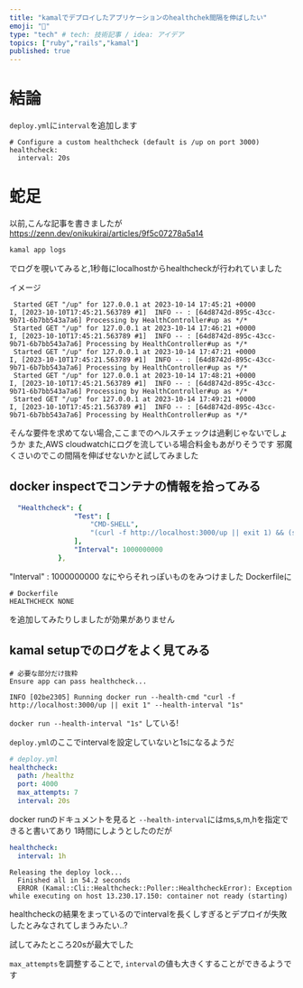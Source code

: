 ```yaml
---
title: "kamalでデプロイしたアプリケーションのhealthchek間隔を伸ばしたい"
emoji: "🎃"
type: "tech" # tech: 技術記事 / idea: アイデア
topics: ["ruby","rails","kamal"]
published: true
---
```


# 結論
`deploy.yml`に`interval`を追加します
```
# Configure a custom healthcheck (default is /up on port 3000)
healthcheck:
  interval: 20s
```

# 蛇足
以前,こんな記事を書きましたが
https://zenn.dev/onikukirai/articles/9f5c07278a5a14

```ruby
kamal app logs
```
でログを覗いてみると,1秒毎にlocalhostからhealthcheckが行われていました

イメージ
```log
 Started GET "/up" for 127.0.0.1 at 2023-10-14 17:45:21 +0000
I, [2023-10-10T17:45:21.563789 #1]  INFO -- : [64d8742d-895c-43cc-9b71-6b7bb543a7a6] Processing by HealthController#up as */*
 Started GET "/up" for 127.0.0.1 at 2023-10-14 17:46:21 +0000
I, [2023-10-10T17:45:21.563789 #1]  INFO -- : [64d8742d-895c-43cc-9b71-6b7bb543a7a6] Processing by HealthController#up as */*
 Started GET "/up" for 127.0.0.1 at 2023-10-14 17:47:21 +0000
I, [2023-10-10T17:45:21.563789 #1]  INFO -- : [64d8742d-895c-43cc-9b71-6b7bb543a7a6] Processing by HealthController#up as */*
 Started GET "/up" for 127.0.0.1 at 2023-10-14 17:48:21 +0000
I, [2023-10-10T17:45:21.563789 #1]  INFO -- : [64d8742d-895c-43cc-9b71-6b7bb543a7a6] Processing by HealthController#up as */*
 Started GET "/up" for 127.0.0.1 at 2023-10-14 17:49:21 +0000
I, [2023-10-10T17:45:21.563789 #1]  INFO -- : [64d8742d-895c-43cc-9b71-6b7bb543a7a6] Processing by HealthController#up as */*

```
そんな要件を求めてない場合,ここまでのヘルスチェックは過剰じゃないでしょうか
また,AWS cloudwatchにログを流している場合料金もあがりそうです
邪魔くさいのでこの間隔を伸ばせないかと試してみました


## docker inspectでコンテナの情報を拾ってみる
```yaml
  "Healthcheck": {
                "Test": [
                    "CMD-SHELL",
                    "(curl -f http://localhost:3000/up || exit 1) && (stat /tmp/kamal-cord/cord > /dev/null || exit 1)"
                ],
                "Interval": 1000000000
            },
```
"Interval" : 1000000000
なにやらそれっぽいものをみつけました
Dockerfileに
```
# Dockerfile
HEALTHCHECK NONE
```
を追加してみたりしましたが効果がありません


## kamal setupでのログをよく見てみる

```log
# 必要な部分だけ抜粋
Ensure app can pass healthcheck...

INFO [02be2305] Running docker run --health-cmd "curl -f http://localhost:3000/up || exit 1" --health-interval "1s" 
```

`docker run --health-interval "1s"` している!

`deploy.yml`のここでintervalを設定していないと1sになるようだ

```yml
# deploy.yml
healthcheck:
  path: /healthz
  port: 4000
  max_attempts: 7
  interval: 20s
```

docker runのドキュメントを見ると
`--health-interval`にはms,s,m,hを指定できると書いてあり
1時間にしようとしたのだが


```yml
healthcheck:
  interval: 1h
```


```log
Releasing the deploy lock...
  Finished all in 54.2 seconds
  ERROR (Kamal::Cli::Healthcheck::Poller::HealthcheckError): Exception while executing on host 13.230.17.150: container not ready (starting)
```
  healthcheckの結果をまっているのでintervalを長くしすぎるとデプロイが失敗したとみなされてしまうみたい..?

  試してみたところ20sが最大でした
  
  `max_attempts`を調整することで, `interval`の値も大きくすることができるようです